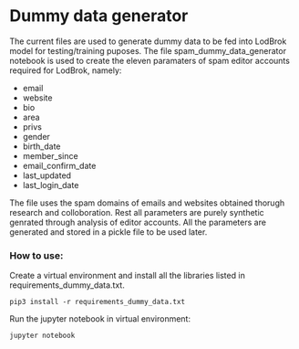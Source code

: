 # Dummy data generator 

The current files are used to generate dummy data to be fed into LodBrok model for testing/training puposes. The file spam_dummy_data_generator notebook is used to create the eleven paramaters of spam editor accounts required for LodBrok, namely: 
* email
* website
* bio
* area
* privs
* gender
* birth_date
* member_since
* email_confirm_date
* last_updated
* last_login_date 

The file uses the spam domains of emails and websites obtained thorugh research and colloboration. Rest all parameters are purely synthetic genrated through analysis of editor accounts. All the parameters are generated and stored in a pickle file to be used later.

### How to use:

Create a virtual environment and install all the libraries listed in requirements_dummy_data.txt.
```
pip3 install -r requirements_dummy_data.txt
```
Run the jupyter notebook in virtual environment:
```
jupyter notebook
```



